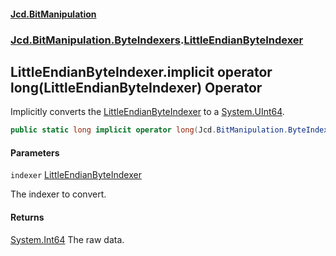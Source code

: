 #### [Jcd.BitManipulation](index.md 'index')
### [Jcd.BitManipulation.ByteIndexers](Jcd.BitManipulation.ByteIndexers.md 'Jcd.BitManipulation.ByteIndexers').[LittleEndianByteIndexer](Jcd.BitManipulation.ByteIndexers.LittleEndianByteIndexer.md 'Jcd.BitManipulation.ByteIndexers.LittleEndianByteIndexer')

## LittleEndianByteIndexer.implicit operator long(LittleEndianByteIndexer) Operator

Implicitly converts
the [LittleEndianByteIndexer](Jcd.BitManipulation.ByteIndexers.LittleEndianByteIndexer.md 'Jcd.BitManipulation.ByteIndexers.LittleEndianByteIndexer')
to a [System.UInt64](https://docs.microsoft.com/en-us/dotnet/api/System.UInt64 'System.UInt64').

```csharp
public static long implicit operator long(Jcd.BitManipulation.ByteIndexers.LittleEndianByteIndexer indexer);
```
#### Parameters

<a name='Jcd.BitManipulation.ByteIndexers.LittleEndianByteIndexer.op_Implicitlong(Jcd.BitManipulation.ByteIndexers.LittleEndianByteIndexer).indexer'></a>

`indexer` [LittleEndianByteIndexer](Jcd.BitManipulation.ByteIndexers.LittleEndianByteIndexer.md 'Jcd.BitManipulation.ByteIndexers.LittleEndianByteIndexer')

The indexer to convert.

#### Returns

[System.Int64](https://docs.microsoft.com/en-us/dotnet/api/System.Int64 'System.Int64')
The raw data.